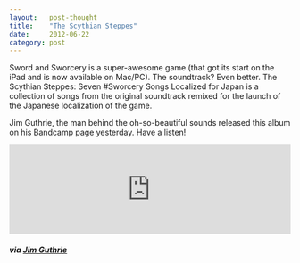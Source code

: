 ```yaml
---
layout:   post-thought
title:    "The Scythian Steppes"
date:     2012-06-22
category: post
---
```


Sword and Sworcery is a super-awesome game (that got its start on the iPad and is now available on Mac/PC). The soundtrack? Even better. The Scythian Steppes: Seven #Sworcery Songs Localized for Japan is a collection of songs from the original soundtrack remixed for the launch of the Japanese localization of the game.

Jim Guthrie, the man behind the oh-so-beautiful sounds released this album on his Bandcamp page yesterday. Have a listen!

<iframe style="border: 0; width: 100%; height: 160px;" src="http://bandcamp.com/EmbeddedPlayer/album=4145397847/size=large/bgcol=ffffff/linkcol=07d0eb/tracklist=false/artwork=small/transparent=true/" seamless><a href="http://jimguthrie.bandcamp.com/album/the-scythian-steppes-seven-sworcery-songs-localized-for-japan">The Scythian Steppes: Seven #Sworcery Songs Localized for Japan by Jim Guthrie</a></iframe>

##### via [Jim Guthrie](http://jimguthrie.bandcamp.com/album/the-scythian-steppes-seven-sworcery-songs-localized-for-japan)
